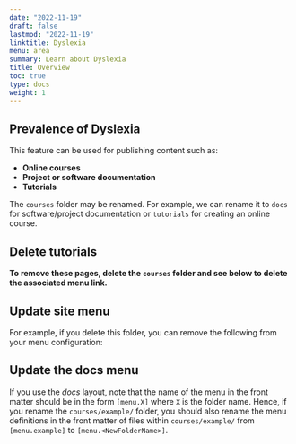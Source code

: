```yaml
---
date: "2022-11-19"
draft: false
lastmod: "2022-11-19"
linktitle: Dyslexia
menu: area
summary: Learn about Dyslexia
title: Overview
toc: true
type: docs
weight: 1
---
```


## Prevalence of Dyslexia

This feature can be used for publishing content such as:

- **Online courses**
- **Project or software documentation**
- **Tutorials**

The `courses` folder may be renamed.
For example, we can rename it to `docs` for software/project documentation or `tutorials` for creating an online course.

## Delete tutorials

**To remove these pages, delete the `courses` folder and see below to delete the associated menu link.**

## Update site menu

For example, if you delete this folder, you can remove the following from your menu configuration:

## Update the docs menu

If you use the _docs_ layout, note that the name of the menu in the front matter should be in the form `[menu.X]` where `X` is the folder name.
Hence, if you rename the `courses/example/` folder, you should also rename the menu definitions in the front matter of files within `courses/example/` from `[menu.example]` to `[menu.<NewFolderName>]`.

